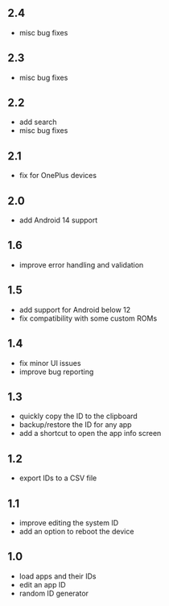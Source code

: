 ## 2.4
- misc bug fixes

## 2.3
- misc bug fixes

## 2.2
- add search
- misc bug fixes

## 2.1
- fix for OnePlus devices

## 2.0 
- add Android 14 support

## 1.6
- improve error handling and validation

## 1.5
- add support for Android below 12
- fix compatibility with some custom ROMs

## 1.4
- fix minor UI issues
- improve bug reporting

## 1.3
- quickly copy the ID to the clipboard
- backup/restore the ID for any app
- add a shortcut to open the app info screen

## 1.2
- export IDs to a CSV file

## 1.1
- improve editing the system ID
- add an option to reboot the device

## 1.0 
- load apps and their IDs
- edit an app ID
- random ID generator
